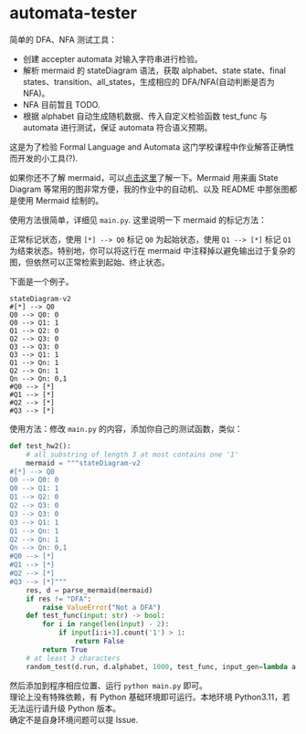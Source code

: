 # automata-tester

简单的 DFA、NFA 测试工具：

* 创建 accepter automata 对输入字符串进行检验。
* 解析 mermaid 的 stateDiagram 语法，获取 alphabet、state state、final states、transition、all_states，生成相应的 DFA/NFA(自动判断是否为 NFA)。
* NFA 目前暂且 TODO.
* 根据 alphabet 自动生成随机数据、传入自定义检验函数 test_func 与 automata 进行测试，保证 automata 符合语义预期。

这是为了检验 Formal Language and Automata 这门学校课程中作业解答正确性而开发的小工具(?).

如果你还不了解 mermaid，可以[点击这里](https://mermaid.js.org/syntax/stateDiagram.html)了解一下。Mermaid 用来画 State Diagram 等常用的图非常方便，我的作业中的自动机、以及 README 中那张图都是使用 Mermaid 绘制的。

使用方法很简单，详细见 `main.py`. 这里说明一下 mermaid 的标记方法：

正常标记状态，使用 `[*] --> Q0` 标记 `Q0` 为起始状态，使用 `Q1 --> [*]` 标记 `Q1` 为结束状态。特别地，你可以将这行在 mermaid 中注释掉以避免输出过于复杂的图，但依然可以正常检索到起始、终止状态。

下面是一个例子。

```mermaid
stateDiagram-v2
#[*] --> Q0
Q0 --> Q0: 0
Q0 --> Q1: 1
Q1 --> Q2: 0
Q2 --> Q3: 0
Q3 --> Q3: 0
Q3 --> Q1: 1
Q1 --> Qn: 1
Q2 --> Qn: 1
Qn --> Qn: 0,1
#Q0 --> [*]
#Q1 --> [*]
#Q2 --> [*]
#Q3 --> [*]
```

使用方法：修改 `main.py` 的内容，添加你自己的测试函数，类似：

```python
def test_hw2():
    # all substring of length 3 at most contains one '1'
    mermaid = """stateDiagram-v2
#[*] --> Q0
Q0 --> Q0: 0
Q0 --> Q1: 1
Q1 --> Q2: 0
Q2 --> Q3: 0
Q3 --> Q3: 0
Q3 --> Q1: 1
Q1 --> Qn: 1
Q2 --> Qn: 1
Qn --> Qn: 0,1
#Q0 --> [*]
#Q1 --> [*]
#Q2 --> [*]
#Q3 --> [*]"""
    res, d = parse_mermaid(mermaid)
    if res != "DFA":
        raise ValueError("Not a DFA")
    def test_func(input: str) -> bool:
        for i in range(len(input) - 2):
            if input[i:i+3].count('1') > 1:
                return False
        return True
    # at least 3 characters
    random_test(d.run, d.alphabet, 1000, test_func, input_gen=lambda a : random_str_len(a, 3, 30))

```

然后添加到程序相应位置、运行 `python main.py` 即可。  
理论上没有特殊依赖，有 Python 基础环境即可运行。本地环境 Python3.11，若无法运行请升级 Python 版本。  
确定不是自身环境问题可以提 Issue.

